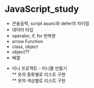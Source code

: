 # JavaScript_study
- 콘솔출력, script asunc와 defer의 차이점
- 데이터 타입
- operator, if, for 반복문
- arrow Function
- class, object
- object??
- 배열


* 미니 프로젝트 - 미니몰 만들기   
** 옷의 종류별로 리스트 구현   
** 옷의 색상별로 리스트 구현   
